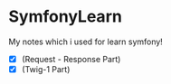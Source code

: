 # SymfonyLearn
My notes which i used for learn symfony!

- [x] (Request - Response Part)
- [x] (Twig-1 Part)
